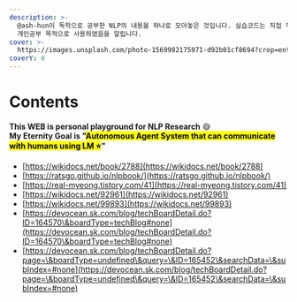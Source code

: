 ```yaml
---
description: >-
  @ash-hun이 독학으로 공부한 NLP의 내용을 하나로 모아놓은 것입니다. 실습코드는 직접 작성한것도 있고 외부에서 가져온것도 있습니다.
  개인공부 목적으로 사용하였음을 알립니다.
cover: >-
  https://images.unsplash.com/photo-1569982175971-d92b01cf8694?crop=entropy&cs=srgb&fm=jpg&ixid=M3wxOTcwMjR8MHwxfHNlYXJjaHw3fHxncmFkaWVudHxlbnwwfHx8fDE3MDkzMTE4ODN8MA&ixlib=rb-4.0.3&q=85
coverY: 0
---
```


# Contents

**This WEB is personal playground for NLP Research** :smile:\
**My Eternity Goal is "**<mark style="background-color:yellow;">**Autonomous Agent System that can communicate with humans using LM ⭐️**</mark>**"**



* [https://wikidocs.net/book/2788](https://wikidocs.net/book/2788)
* [https://ratsgo.github.io/nlpbook/](https://ratsgo.github.io/nlpbook/)
* [https://real-myeong.tistory.com/41](https://real-myeong.tistory.com/41)
* [https://wikidocs.net/92961](https://wikidocs.net/92961)
* [https://wikidocs.net/99893](https://wikidocs.net/99893)
* [https://devocean.sk.com/blog/techBoardDetail.do?ID=164570\&boardType=techBlog#none](https://devocean.sk.com/blog/techBoardDetail.do?ID=164570\&boardType=techBlog#none)
* [https://devocean.sk.com/blog/techBoardDetail.do?page=\&boardType=undefined\&query=\&ID=165452\&searchData=\&subIndex=#none](https://devocean.sk.com/blog/techBoardDetail.do?page=\&boardType=undefined\&query=\&ID=165452\&searchData=\&subIndex=#none)
